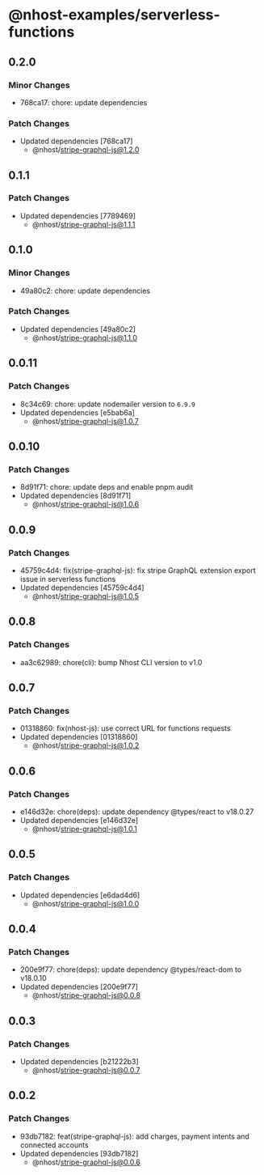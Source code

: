 # @nhost-examples/serverless-functions

## 0.2.0

### Minor Changes

- 768ca17: chore: update dependencies

### Patch Changes

- Updated dependencies [768ca17]
  - @nhost/stripe-graphql-js@1.2.0

## 0.1.1

### Patch Changes

- Updated dependencies [7789469]
  - @nhost/stripe-graphql-js@1.1.1

## 0.1.0

### Minor Changes

- 49a80c2: chore: update dependencies

### Patch Changes

- Updated dependencies [49a80c2]
  - @nhost/stripe-graphql-js@1.1.0

## 0.0.11

### Patch Changes

- 8c34c69: chore: update nodemailer version to `6.9.9`
- Updated dependencies [e5bab6a]
  - @nhost/stripe-graphql-js@1.0.7

## 0.0.10

### Patch Changes

- 8d91f71: chore: update deps and enable pnpm audit
- Updated dependencies [8d91f71]
  - @nhost/stripe-graphql-js@1.0.6

## 0.0.9

### Patch Changes

- 45759c4d4: fix(stripe-graphql-js): fix stripe GraphQL extension export issue in serverless functions
- Updated dependencies [45759c4d4]
  - @nhost/stripe-graphql-js@1.0.5

## 0.0.8

### Patch Changes

- aa3c62989: chore(cli): bump Nhost CLI version to v1.0

## 0.0.7

### Patch Changes

- 01318860: fix(nhost-js): use correct URL for functions requests
- Updated dependencies [01318860]
  - @nhost/stripe-graphql-js@1.0.2

## 0.0.6

### Patch Changes

- e146d32e: chore(deps): update dependency @types/react to v18.0.27
- Updated dependencies [e146d32e]
  - @nhost/stripe-graphql-js@1.0.1

## 0.0.5

### Patch Changes

- Updated dependencies [e6dad4d6]
  - @nhost/stripe-graphql-js@1.0.0

## 0.0.4

### Patch Changes

- 200e9f77: chore(deps): update dependency @types/react-dom to v18.0.10
- Updated dependencies [200e9f77]
  - @nhost/stripe-graphql-js@0.0.8

## 0.0.3

### Patch Changes

- Updated dependencies [b21222b3]
  - @nhost/stripe-graphql-js@0.0.7

## 0.0.2

### Patch Changes

- 93db7182: feat(stripe-graphql-js): add charges, payment intents and connected accounts
- Updated dependencies [93db7182]
  - @nhost/stripe-graphql-js@0.0.6
